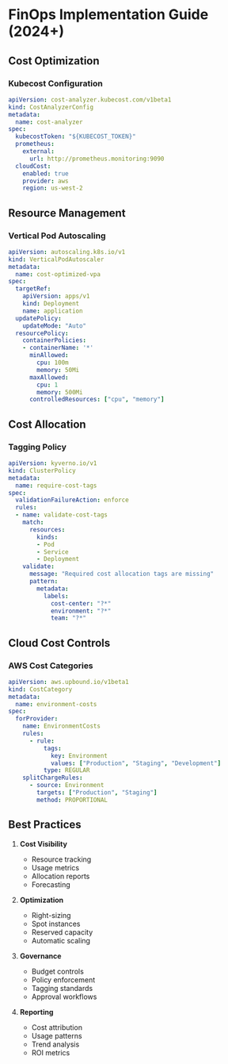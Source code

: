 # FinOps Implementation Guide (2024+)

## Cost Optimization

### Kubecost Configuration
```yaml
apiVersion: cost-analyzer.kubecost.com/v1beta1
kind: CostAnalyzerConfig
metadata:
  name: cost-analyzer
spec:
  kubecostToken: "${KUBECOST_TOKEN}"
  prometheus:
    external:
      url: http://prometheus.monitoring:9090
  cloudCost:
    enabled: true
    provider: aws
    region: us-west-2
```

## Resource Management

### Vertical Pod Autoscaling
```yaml
apiVersion: autoscaling.k8s.io/v1
kind: VerticalPodAutoscaler
metadata:
  name: cost-optimized-vpa
spec:
  targetRef:
    apiVersion: apps/v1
    kind: Deployment
    name: application
  updatePolicy:
    updateMode: "Auto"
  resourcePolicy:
    containerPolicies:
    - containerName: '*'
      minAllowed:
        cpu: 100m
        memory: 50Mi
      maxAllowed:
        cpu: 1
        memory: 500Mi
      controlledResources: ["cpu", "memory"]
```

## Cost Allocation

### Tagging Policy
```yaml
apiVersion: kyverno.io/v1
kind: ClusterPolicy
metadata:
  name: require-cost-tags
spec:
  validationFailureAction: enforce
  rules:
  - name: validate-cost-tags
    match:
      resources:
        kinds:
        - Pod
        - Service
        - Deployment
    validate:
      message: "Required cost allocation tags are missing"
      pattern:
        metadata:
          labels:
            cost-center: "?*"
            environment: "?*"
            team: "?*"
```

## Cloud Cost Controls

### AWS Cost Categories
```yaml
apiVersion: aws.upbound.io/v1beta1
kind: CostCategory
metadata:
  name: environment-costs
spec:
  forProvider:
    name: EnvironmentCosts
    rules:
      - rule:
          tags:
            key: Environment
            values: ["Production", "Staging", "Development"]
          type: REGULAR
    splitChargeRules:
      - source: Environment
        targets: ["Production", "Staging"]
        method: PROPORTIONAL
```

## Best Practices

1. **Cost Visibility**
   - Resource tracking
   - Usage metrics
   - Allocation reports
   - Forecasting

2. **Optimization**
   - Right-sizing
   - Spot instances
   - Reserved capacity
   - Automatic scaling

3. **Governance**
   - Budget controls
   - Policy enforcement
   - Tagging standards
   - Approval workflows

4. **Reporting**
   - Cost attribution
   - Usage patterns
   - Trend analysis
   - ROI metrics